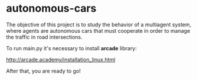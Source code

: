# autonomous-cars

The objective of this project is to study the behavior of a
multiagent system, where agents are autonomous cars that must
cooperate in order to manage the traffic in road intersections.


To run main.py it's necessary to install **arcade** library:

http://arcade.academy/installation_linux.html

After that, you are ready to go!

